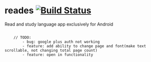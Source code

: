 reades [![Build Status](https://travis-ci.org/vbevans94/reades.svg?branch=master)](https://travis-ci.org/vbevans94/reades)
==========================================================================================================================

Read and study language app exclusively for Android

```

    // TODO:
        - bug: google plus auth not working
        - feature: add ability to change page and font(make text scrollable, not changing total page count)
        - feature: open in functionality
```
